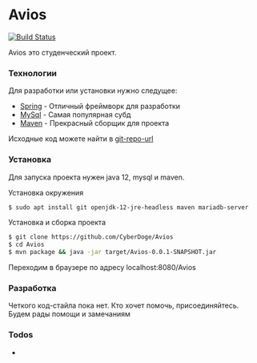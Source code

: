 # Avios


[![Build Status](https://travis-ci.org/joemccann/dillinger.svg?branch=master)](https://travis-ci.org/joemccann/dillinger)

Avios это студенческий проект.

### Технологии

Для разработки или установки нужно следущее:

* [Spring] - Отличный фреймворк для разработки
* [MySql] - Самая популярная субд
* [Maven] - Прекрасный сборщик для проекта

Исходные код можете найти в [git-repo-url]

### Установка

Для запуска проекта нужен java 12, mysql и maven.

Установка окружения
```sh
$ sudo apt install git openjdk-12-jre-headless maven mariadb-server
```

Установка и сборка проекта
```sh
$ git clone https://github.com/CyberDoge/Avios
$ cd Avios
$ mvn package && java -jar target/Avios-0.0.1-SNAPSHOT.jar
```
Переходим в браузере по адресу localhost:8080/Avios

### Разработка

Четкого код-стайла пока нет. Кто хочет помочь, присоединяйтесь. Будем рады помощи и замечаниям

### Todos

 - 

[//]: # (These are reference links used in the body of this note and get stripped out when the markdown processor does its job. There is no need to format nicely because it shouldn't be seen. Thanks SO - http://stackoverflow.com/questions/4823468/store-comments-in-markdown-syntax)


   [git-repo-url]: <https://github.com/CyberDoge/Avios>
   [Spring]: <https://spring.io>
   [MySql]: <https://www.mysql.com/>
   [Maven]: <https://maven.apache.org/>
